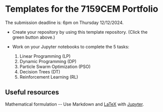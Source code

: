 # Templates for the 7159CEM Portfolio

The submission deadline is: 6pm on Thursday 12/12/2024.

- Create your repository by using this template repository. (Click the green button above.)
- Work on your Jupyter notebooks to complete the 5 tasks:

    1. Linear Programming (LP)
    2. Dynamic Programming (DP)
    3. Particle Swarm Optimization (PSO)
    4. Decision Trees (DT)
    5. Reinforcement Learning (RL)

## Useful resources

Mathematical formulation -- Use Markdown and [LaTeX](https://math.meta.stackexchange.com/questions/5020/mathjax-basic-tutorial-and-quick-reference) with [Jupyter](https://jupyter.org/).
